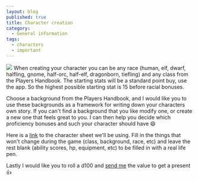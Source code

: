 ```yaml
---
layout: blog
published: true
title: Character creation
category:
  - General information
tags:
  - characters
  - important
---
```

![](http://forum.gruppolucenera.net/Public/forum/avatar/Master/200610616333_disasterc.jpg)
When creating your character you can be any race (human, elf, dwarf, halfling, gnome, half-orc, half-elf, dragonborn, tiefling) and any class from the Players Handbook. The starting stats will be a standard point buy, use the app. So the highest possible starting stat is 15 before racial bonuses.

Choose a background from the Players Handbook, and I would like you to use these backgrounds as a framework for writing down your characters own story. If you can't find a background that you like modify one, or create a new one that feels great to you. I can then help you decide which proficiency bonuses and such your character should have 😄

Here is a [link](https://drive.google.com/file/d/0B380xZiuTImMbDd6cUVwQXZSb1k) to the character sheet we'll be using. Fill in the things that won't change during the game (class, background, race, etc) and leave the rest blank (ability scores, hp, equipment, etc) to be filled in with a real life pen.

Lastly I would like you to roll a d100 and [send me](mailto:dennerkrans@gmail.com?subject=Spooky%20present) the value to get a present 👍
